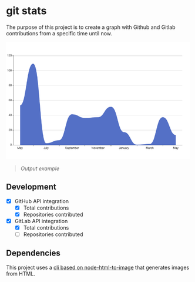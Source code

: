 # git stats

The purpose of this project is to create a graph with Github and Gitlab contributions from a specific time until now.

<img src="./out/images/lines.png" width="500" />

> *Output example*

## Development

- [x] GitHub API integration
  - [x] Total contributions
  - [x] Repositories contributed
- [x] GitLab API integration
  - [x] Total contributions
  - [ ] Repositories contributed

## Dependencies

This project uses a [cli based on node-html-to-image](https://github.com/frinyvonnick/node-html-to-image-cli) that generates images from HTML.
